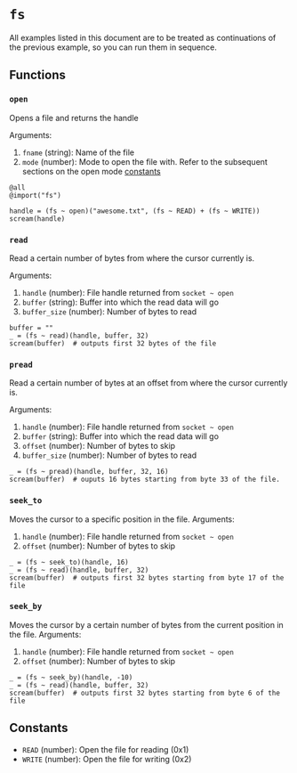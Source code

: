 # `fs`
All examples listed in this document are to be treated as continuations of the previous example, so you can run them in sequence.

## Functions

### `open`
Opens a file and returns the handle

Arguments:
1. `fname` (string): Name of the file
2. `mode` (number): Mode to open the file with. Refer to the subsequent sections on the open mode [constants](#heading-constants)

```intox
@all
@import("fs")

handle = (fs ~ open)("awesome.txt", (fs ~ READ) + (fs ~ WRITE))
scream(handle)
```

### `read`
Read a certain number of bytes from where the cursor currently is.

Arguments:
1. `handle` (number): File handle returned from `socket ~ open`
2. `buffer` (string): Buffer into which the read data will go
3. `buffer_size` (number): Number of bytes to read

```intox
buffer = ""
_ = (fs ~ read)(handle, buffer, 32)
scream(buffer)  # outputs first 32 bytes of the file
```

### `pread`
Read a certain number of bytes at an offset from where the cursor currently is.

Arguments:
1. `handle` (number): File handle returned from `socket ~ open`
2. `buffer` (string): Buffer into which the read data will go
3. `offset` (number): Number of bytes to skip
4. `buffer_size` (number): Number of bytes to read

```intox
_ = (fs ~ pread)(handle, buffer, 32, 16)
scream(buffer)  # ouputs 16 bytes starting from byte 33 of the file.
```

### `seek_to`
Moves the cursor to a specific position in the file.
Arguments:
1. `handle` (number): File handle returned from `socket ~ open`
2. `offset` (number): Number of bytes to skip

```intox
_ = (fs ~ seek_to)(handle, 16)
_ = (fs ~ read)(handle, buffer, 32)
scream(buffer)  # outputs first 32 bytes starting from byte 17 of the file
```

### `seek_by`
Moves the cursor by a certain number of bytes from the current position in the file.
Arguments:
1. `handle` (number): File handle returned from `socket ~ open`
2. `offset` (number): Number of bytes to skip

```intox
_ = (fs ~ seek_by)(handle, -10)
_ = (fs ~ read)(handle, buffer, 32)
scream(buffer)  # outputs first 32 bytes starting from byte 6 of the file
```

## Constants

- `READ` (number): Open the file for reading (0x1)
- `WRITE` (number): Open the file for writing (0x2)
